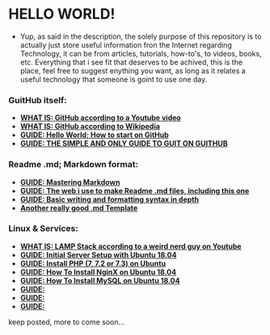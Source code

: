 # HELLO WORLD!

+ Yup, as said in the description, the solely purpose of this repository is to actually just store useful information fron the Internet regarding Technology, it can be from articles, tutorials, how-to's, to videos, books, etc. Everything that i see fit that deserves to be achived, this is the place, feel free to suggest enything you want, as long as it relates a useful technology that someone is goint to use one day.

### GuitHub itself:
- [**WHAT IS: GitHub according to a Youtube video**](https://www.youtube.com/watch?v=w3jLJU7DT5E&t=10s)
- [**WHAT IS: GitHub according to Wikipedia**](https://en.wikipedia.org/wiki/GitHub)
- [**GUIDE: Hello World; How to start on GitHub**](https://guides.github.com/activities/hello-world/)
- [**GUIDE: THE SIMPLE AND ONLY GUIDE TO GUIT ON GUITHUB**](http://rogerdudler.github.io/git-guide/)

### Readme .md; Markdown format:

- [**GUIDE: Mastering Markdown**](https://guides.github.com/features/mastering-markdown/)
- [**GUIDE: The web i use to make Readme .md files, including this one**](https://guides.github.com/features/mastering-markdown/)
- [**GUIDE: Basic writing and formatting syntax in depth**](https://help.github.com/articles/basic-writing-and-formatting-syntax/)
- [**Another really good .md Template**](https://gist.githubusercontent.com/PurpleBooth/109311bb0361f32d87a2/raw/8254b53ab8dcb18afc64287aaddd9e5b6059f880/README-Template.md)

### Linux & Services:

- [**WHAT IS: LAMP Stack according to a weird nerd guy on Youtube**](https://www.youtube.com/watch?v=WY8jwTNYTfg)
- [**GUIDE: Initial Server Setup with Ubuntu 18.04**](https://www.digitalocean.com/community/tutorials/initial-server-setup-with-ubuntu-18-04)
- [**GUIDE: Install PHP (7, 7.2 or 7.3) on Ubuntu**](https://thishosting.rocks/install-php-on-ubuntu/)
- [**GUIDE: How To Install NginX on Ubuntu 18.04**](https://www.digitalocean.com/community/tutorials/how-to-install-nginx-on-ubuntu-18-04)
- [**GUIDE: How To Install MySQL on Ubuntu 18.04**](https://www.digitalocean.com/community/tutorials/how-to-install-mysql-on-ubuntu-18-04)
- [**GUIDE:**]()
- [**GUIDE:**]()
- [**GUIDE:**]()



keep posted, more to come soon...

